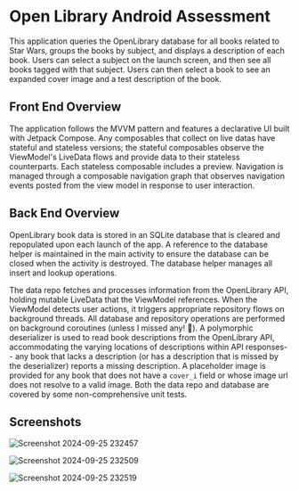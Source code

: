 ﻿# Open Library Android Assessment

 This application queries the OpenLibrary database for all books related to Star Wars, groups the books by subject, and displays a description of each book. Users can select a subject on the launch screen, and then see all books tagged with that subject. Users can then select a book to see an expanded cover image and a test description of the book.

## Front End Overview
  The application follows the MVVM pattern and features a declarative UI built with Jetpack Compose. Any composables that collect on live datas have stateful and stateless versions; the stateful composables observe the ViewModel's LiveData flows and provide data to their stateless counterparts. Each stateless composable includes a preview. Navigation is managed through a composable navigation graph that observes navigation events posted from the view model in response to user interaction.

## Back End Overview
  OpenLibrary book data is stored in an SQLite database that is cleared and repopulated upon each launch of the app. A reference to the database helper is maintained in the main activity to ensure the database can be closed when the activity is destroyed. The database helper manages all insert and lookup operations.
  
  The data repo fetches and processes information from the OpenLibrary API, holding mutable LiveData that the ViewModel references. When the ViewModel detects user actions, it triggers appropriate repository flows on background threads. All database and repository operations are performed on background coroutines (unless I missed any! 😬). A polymorphic deserializer is used to read book descriptions from the OpenLibrary API, accommodating the varying locations of descriptions within API responses-- any book that lacks a description (or has a description that is missed by the deserializer) reports a missing description. A placeholder image is provided for any book that does not have a `cover_i` field or whose image url does not resolve to a valid image. Both the data repo and database are covered by some non-comprehensive unit tests.

## Screenshots

![Screenshot 2024-09-25 232457](https://github.com/user-attachments/assets/ef339406-6c4b-4bab-85df-2777190881e6)

![Screenshot 2024-09-25 232509](https://github.com/user-attachments/assets/928f180c-40ff-42de-8254-d2d7cf3fda4c)

![Screenshot 2024-09-25 232519](https://github.com/user-attachments/assets/2cb4fb08-5c8a-4bd1-93a6-7d6519ff1ce3)
